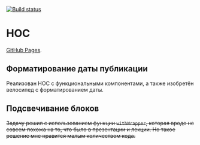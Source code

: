 [![Build status](https://ci.appveyor.com/api/projects/status/k1b3b5tx04e00i97?svg=true)](https://ci.appveyor.com/project/LiquidAssContainer/ra-hoc)

# HOC

[GitHub Pages](https://liquidasscontainer.github.io/ra_hoc).

## Форматирование даты публикации

Реализован HOC с функциональными компонентами, а также изобретён велосипед с форматированием даты.

## Подсвечивание блоков

~~Задачу решил с использованием функции `withWrapper`, которая вроде не совсем похожа на то, что было в презентации и лекции. Но такое решение мне нравится малым количеством кода.~~
